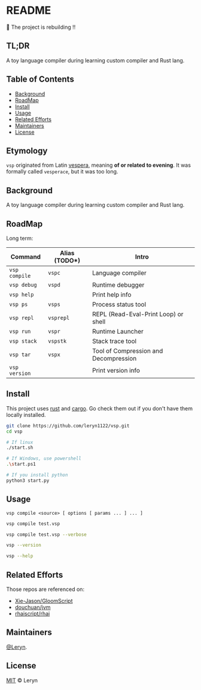 # README

🙈 The project is rebuilding !!

## TL;DR

A toy language compiler during learning custom compiler and Rust lang.

## Table of Contents

- [Background](#background)
- [RoadMap](#RoadMap)
- [Install](#install)
- [Usage](#usage)
- [Related Efforts](#related-efforts)
- [Maintainers](#maintainers)
- [License](#license)

## Etymology

`vsp` originated from Latin [vespera](https://en.wiktionary.org/wiki/vespera), meaning **of or related to evening**.
 It was formally called `vesperace`, but it was too long.

## Background

A toy language compiler during learning custom compiler and Rust lang.

## RoadMap

Long term:

| Command               | Alias (TODO*) | Intro                                 |
| --------------------- | ------------- | ------------------------------------- |
| `vsp compile`         | `vspc`        | Language compiler                     |
| `vsp debug`           | `vspd`        | Runtime debugger                      |
| `vsp help`            |               | Print help info                       |
| `vsp ps`              | `vsps`        | Process status tool                   |
| `vsp repl`            | `vsprepl`     | REPL (Read-Eval-Print Loop) or shell  |
| `vsp run`             | `vspr`        | Runtime Launcher                      |
| `vsp stack`           | `vspstk`      | Stack trace tool                      |
| `vsp tar`             | `vspx`        | Tool of Compression and Decompression |
| `vsp version`         |               | Print version info                    |

## Install

This project uses [rust](https://www.rust-lang.org/) and [cargo](https://npmjs.com). Go check them out if you don't have them locally installed.

```bash
git clone https://github.com/leryn1122/vsp.git
cd vsp

# If linux
./start.sh

# If Windows, use powershell
.\start.ps1

# If you install python
python3 start.py
```

## Usage

```plaintext
vsp compile <source> [ options [ params ... ] ... ]
```

```bash
vsp compile test.vsp

vsp compile test.vsp --verbose

vsp --version

vsp --help
```

## Related Efforts

Those repos are referenced on:

- [Xie-Jason/GloomScript](https://github.com/Xie-Jason/GloomScript)
- [douchuan/jvm](https://github.com/douchuan/jvm)
- [rhaiscript/rhai](https://github1s.com/rhaiscript/rhai)

## Maintainers

[@Leryn](https://github.com/leryn1122).

## License

[MIT](LICENSE) © Leryn
